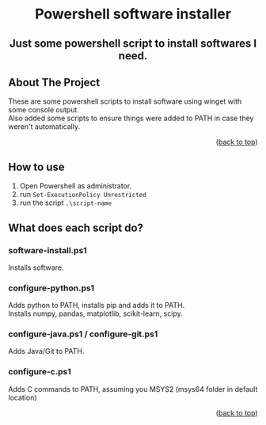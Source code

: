 <a id="readme-top"></a>

<br/>
<div align="center">
<h1 align="center">Powershell software installer</h1>
  <p align="center">
    <h2>Just some powershell script to install softwares I need.</h2>
  </p>
</div>

## About The Project
These are some powershell scripts to install software using winget with some console output.</br>
Also added some scripts to ensure things were added to PATH in case they weren't automatically.

<p align="right">(<a href="#readme-top">back to top</a>)</p>

## How to use
1. Open Powershell as administrator.
2. run `Set-ExecutionPolicy Unrestricted`
3. run the script `.\script-name`


## What does each script do?
### software-install.ps1
Installs software.

### configure-python.ps1
Adds python to PATH, installs pip and adds it to PATH.</br>
Installs numpy, pandas, matplotlib, scikit-learn, scipy.

### configure-java.ps1 / configure-git.ps1
Adds Java/Git to PATH.

### configure-c.ps1
Adds C commands to PATH, assuming you MSYS2 (msys64 folder in default location)

<p align="right">(<a href="#readme-top">back to top</a>)</p>
